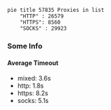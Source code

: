 
```mermaid
pie title 57835 Proxies in list
    "HTTP" : 26579
    "HTTPS": 8560
    "SOCKS" : 29923
```

### Some Info
#### Average Timeout

- mixed: 3.6s
- http: 1.8s
- https: 8.2s
- socks: 5.1s